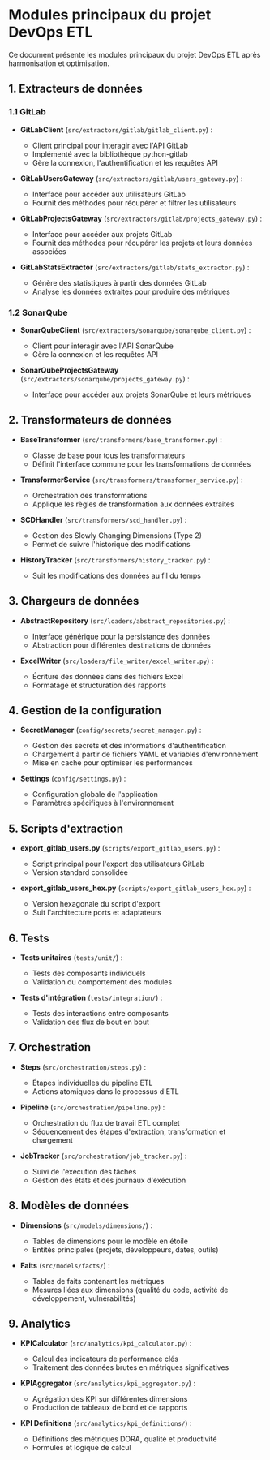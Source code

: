 # Modules principaux du projet DevOps ETL

Ce document présente les modules principaux du projet DevOps ETL après harmonisation et optimisation.

## 1. Extracteurs de données

### 1.1 GitLab

- **GitLabClient** (`src/extractors/gitlab/gitlab_client.py`) :
  - Client principal pour interagir avec l'API GitLab
  - Implémenté avec la bibliothèque python-gitlab
  - Gère la connexion, l'authentification et les requêtes API

- **GitLabUsersGateway** (`src/extractors/gitlab/users_gateway.py`) :
  - Interface pour accéder aux utilisateurs GitLab
  - Fournit des méthodes pour récupérer et filtrer les utilisateurs

- **GitLabProjectsGateway** (`src/extractors/gitlab/projects_gateway.py`) :
  - Interface pour accéder aux projets GitLab
  - Fournit des méthodes pour récupérer les projets et leurs données associées

- **GitLabStatsExtractor** (`src/extractors/gitlab/stats_extractor.py`) :
  - Génère des statistiques à partir des données GitLab
  - Analyse les données extraites pour produire des métriques

### 1.2 SonarQube

- **SonarQubeClient** (`src/extractors/sonarqube/sonarqube_client.py`) :
  - Client pour interagir avec l'API SonarQube
  - Gère la connexion et les requêtes API

- **SonarQubeProjectsGateway** (`src/extractors/sonarqube/projects_gateway.py`) :
  - Interface pour accéder aux projets SonarQube et leurs métriques

## 2. Transformateurs de données

- **BaseTransformer** (`src/transformers/base_transformer.py`) :
  - Classe de base pour tous les transformateurs
  - Définit l'interface commune pour les transformations de données

- **TransformerService** (`src/transformers/transformer_service.py`) :
  - Orchestration des transformations
  - Applique les règles de transformation aux données extraites

- **SCDHandler** (`src/transformers/scd_handler.py`) :
  - Gestion des Slowly Changing Dimensions (Type 2)
  - Permet de suivre l'historique des modifications

- **HistoryTracker** (`src/transformers/history_tracker.py`) :
  - Suit les modifications des données au fil du temps

## 3. Chargeurs de données

- **AbstractRepository** (`src/loaders/abstract_repositories.py`) :
  - Interface générique pour la persistance des données
  - Abstraction pour différentes destinations de données

- **ExcelWriter** (`src/loaders/file_writer/excel_writer.py`) :
  - Écriture des données dans des fichiers Excel
  - Formatage et structuration des rapports

## 4. Gestion de la configuration

- **SecretManager** (`config/secrets/secret_manager.py`) :
  - Gestion des secrets et des informations d'authentification
  - Chargement à partir de fichiers YAML et variables d'environnement
  - Mise en cache pour optimiser les performances

- **Settings** (`config/settings.py`) :
  - Configuration globale de l'application
  - Paramètres spécifiques à l'environnement

## 5. Scripts d'extraction

- **export_gitlab_users.py** (`scripts/export_gitlab_users.py`) :
  - Script principal pour l'export des utilisateurs GitLab
  - Version standard consolidée

- **export_gitlab_users_hex.py** (`scripts/export_gitlab_users_hex.py`) :
  - Version hexagonale du script d'export
  - Suit l'architecture ports et adaptateurs

## 6. Tests

- **Tests unitaires** (`tests/unit/`) :
  - Tests des composants individuels
  - Validation du comportement des modules

- **Tests d'intégration** (`tests/integration/`) :
  - Tests des interactions entre composants
  - Validation des flux de bout en bout

## 7. Orchestration

- **Steps** (`src/orchestration/steps.py`) :
  - Étapes individuelles du pipeline ETL
  - Actions atomiques dans le processus d'ETL

- **Pipeline** (`src/orchestration/pipeline.py`) :
  - Orchestration du flux de travail ETL complet
  - Séquencement des étapes d'extraction, transformation et chargement

- **JobTracker** (`src/orchestration/job_tracker.py`) :
  - Suivi de l'exécution des tâches
  - Gestion des états et des journaux d'exécution

## 8. Modèles de données

- **Dimensions** (`src/models/dimensions/`) :
  - Tables de dimensions pour le modèle en étoile
  - Entités principales (projets, développeurs, dates, outils)

- **Faits** (`src/models/facts/`) :
  - Tables de faits contenant les métriques
  - Mesures liées aux dimensions (qualité du code, activité de développement, vulnérabilités)

## 9. Analytics

- **KPICalculator** (`src/analytics/kpi_calculator.py`) :
  - Calcul des indicateurs de performance clés
  - Traitement des données brutes en métriques significatives

- **KPIAggregator** (`src/analytics/kpi_aggregator.py`) :
  - Agrégation des KPI sur différentes dimensions
  - Production de tableaux de bord et de rapports

- **KPI Definitions** (`src/analytics/kpi_definitions/`) :
  - Définitions des métriques DORA, qualité et productivité
  - Formules et logique de calcul
